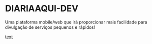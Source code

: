 # DIARIAAQUI-DEV
Uma plataforma mobile/web que irá proporcionar mais facilidade para divulgação de serviços pequenos e rápidos!


[text](https://youtu.be/GZ_QSVDTQRw?t=1261)